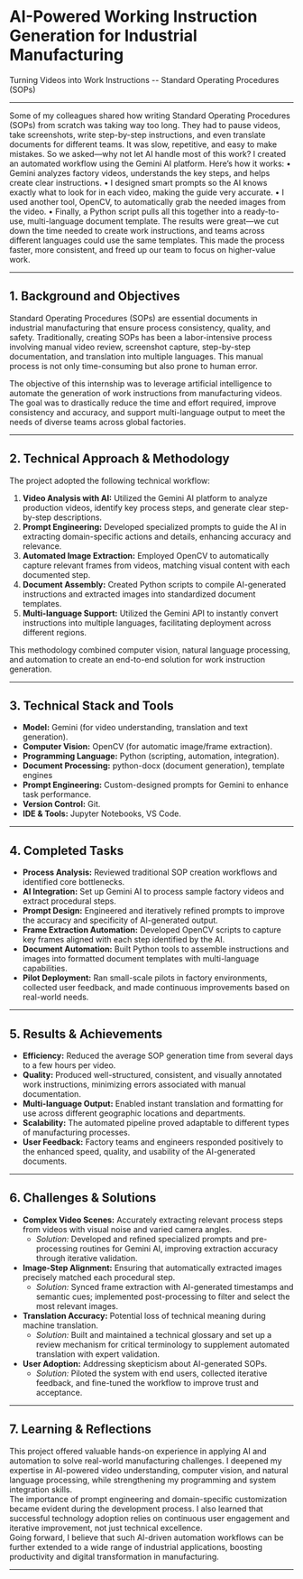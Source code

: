 # AI-Powered Working Instruction Generation for Industrial Manufacturing
Turning Videos into Work Instructions -- Standard Operating Procedures (SOPs)

---

Some of my colleagues shared how writing Standard Operating Procedures (SOPs) from scratch was taking way too long. They had to pause videos, take screenshots, write step-by-step instructions, and even translate documents for different teams. It was slow, repetitive, and easy to make mistakes.
So we asked—why not let AI handle most of this work?
I created an automated workflow using the Gemini AI platform. Here’s how it works:
•	Gemini analyzes factory videos, understands the key steps, and helps create clear instructions.
•	I designed smart prompts so the AI knows exactly what to look for in each video, making the guide very accurate.
•	I used another tool, OpenCV, to automatically grab the needed images from the video.
•	Finally, a Python script pulls all this together into a ready-to-use, multi-language document template.
The results were great—we cut down the time needed to create work instructions, and teams across different languages could use the same templates. This made the process faster, more consistent, and freed up our team to focus on higher-value work.

---

## 1. Background and Objectives

Standard Operating Procedures (SOPs) are essential documents in industrial manufacturing that ensure process consistency, quality, and safety. Traditionally, creating SOPs has been a labor-intensive process involving manual video review, screenshot capture, step-by-step documentation, and translation into multiple languages. This manual process is not only time-consuming but also prone to human error.

The objective of this internship was to leverage artificial intelligence to automate the generation of work instructions from manufacturing videos. The goal was to drastically reduce the time and effort required, improve consistency and accuracy, and support multi-language output to meet the needs of diverse teams across global factories.

---

## 2. Technical Approach & Methodology

The project adopted the following technical workflow:

1. **Video Analysis with AI:** Utilized the Gemini AI platform to analyze production videos, identify key process steps, and generate clear step-by-step descriptions.
2. **Prompt Engineering:** Developed specialized prompts to guide the AI in extracting domain-specific actions and details, enhancing accuracy and relevance.
3. **Automated Image Extraction:** Employed OpenCV to automatically capture relevant frames from videos, matching visual content with each documented step.
4. **Document Assembly:** Created Python scripts to compile AI-generated instructions and extracted images into standardized document templates.
5. **Multi-language Support:** Utilized the Gemini API to instantly convert instructions into multiple languages, facilitating deployment across different regions.

This methodology combined computer vision, natural language processing, and automation to create an end-to-end solution for work instruction generation.

---

## 3. Technical Stack and Tools

- **Model:** Gemini (for video understanding, translation and text generation).
- **Computer Vision:** OpenCV (for automatic image/frame extraction).
- **Programming Language:** Python (scripting, automation, integration).
- **Document Processing:** python-docx (document generation), template engines
- **Prompt Engineering:** Custom-designed prompts for Gemini to enhance task performance.
- **Version Control:** Git.
- **IDE & Tools:** Jupyter Notebooks, VS Code.

---

## 4. Completed Tasks

- **Process Analysis:** Reviewed traditional SOP creation workflows and identified core bottlenecks.
- **AI Integration:** Set up Gemini AI to process sample factory videos and extract procedural steps.
- **Prompt Design:** Engineered and iteratively refined prompts to improve the accuracy and specificity of AI-generated output.
- **Frame Extraction Automation:** Developed OpenCV scripts to capture key frames aligned with each step identified by the AI.
- **Document Automation:** Built Python tools to assemble instructions and images into formatted document templates with multi-language capabilities.
- **Pilot Deployment:** Ran small-scale pilots in factory environments, collected user feedback, and made continuous improvements based on real-world needs.

---

## 5. Results & Achievements

- **Efficiency:** Reduced the average SOP generation time from several days to a few hours per video.
- **Quality:** Produced well-structured, consistent, and visually annotated work instructions, minimizing errors associated with manual documentation.
- **Multi-language Output:** Enabled instant translation and formatting for use across different geographic locations and departments.
- **Scalability:** The automated pipeline proved adaptable to different types of manufacturing processes.
- **User Feedback:** Factory teams and engineers responded positively to the enhanced speed, quality, and usability of the AI-generated documents.

---

## 6. Challenges & Solutions

- **Complex Video Scenes:** Accurately extracting relevant process steps from videos with visual noise and varied camera angles.
  - *Solution:* Developed and refined specialized prompts and pre-processing routines for Gemini AI, improving extraction accuracy through iterative validation.
- **Image-Step Alignment:** Ensuring that automatically extracted images precisely matched each procedural step.
  - *Solution:* Synced frame extraction with AI-generated timestamps and semantic cues; implemented post-processing to filter and select the most relevant images.
- **Translation Accuracy:** Potential loss of technical meaning during machine translation.
  - *Solution:* Built and maintained a technical glossary and set up a review mechanism for critical terminology to supplement automated translation with expert validation.
- **User Adoption:** Addressing skepticism about AI-generated SOPs.
  - *Solution:* Piloted the system with end users, collected iterative feedback, and fine-tuned the workflow to improve trust and acceptance.

---

## 7. Learning & Reflections

This project offered valuable hands-on experience in applying AI and automation to solve real-world manufacturing challenges. I deepened my expertise in AI-powered video understanding, computer vision, and natural language processing, while strengthening my programming and system integration skills.  
The importance of prompt engineering and domain-specific customization became evident during the development process. I also learned that successful technology adoption relies on continuous user engagement and iterative improvement, not just technical excellence.  
Going forward, I believe that such AI-driven automation workflows can be further extended to a wide range of industrial applications, boosting productivity and digital transformation in manufacturing.

---

